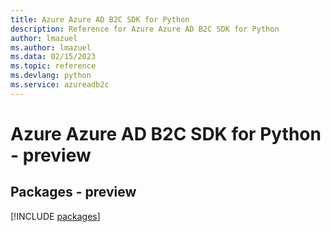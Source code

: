 ```yaml
---
title: Azure Azure AD B2C SDK for Python
description: Reference for Azure Azure AD B2C SDK for Python
author: lmazuel
ms.author: lmazuel
ms.data: 02/15/2023
ms.topic: reference
ms.devlang: python
ms.service: azureadb2c
---
```

# Azure Azure AD B2C SDK for Python - preview
## Packages - preview
[!INCLUDE [packages](azure-ad-b2c-index.md)]